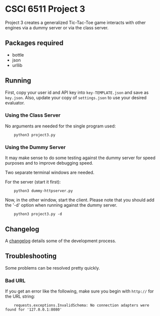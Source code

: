 # CSCI 6511 Project 3

Project 3 creates a generalized Tic-Tac-Toe game interacts with other engines via a dummy server or via the class server.

## Packages required

- bottle
- json
- urllib

## Running

First, copy your user id and API key into `key-TEMPLATE.json` and save as `key.json`. Also, update your copy of `settings.json` to use your desired evaluator.

### Using the Class Server

No arguments are needed for the single program used:

```
    python3 project3.py
```

### Using the Dummy Server

It may make sense to do some testing against the dummy server for speed purposes and to improve debugging speed.

Two separate terminal windows are needed.

For the server (start it first):

```
    python3 dummy-httpserver.py
```


Now, in the other window, start the client. Please note that you should add the '-d' option when running against the dummy server.

```
    python3 project3.py -d
```

## Changelog

A [changelog](CHANGELOG.md) details some of the development process.

## Troubleshooting

Some problems can be resolved pretty quickly.

### Bad URL

If you get an error like the following,  make sure you begin with `http://` for the URL string:

```
    requests.exceptions.InvalidSchema: No connection adapters were found for '127.0.0.1:8080'
```
